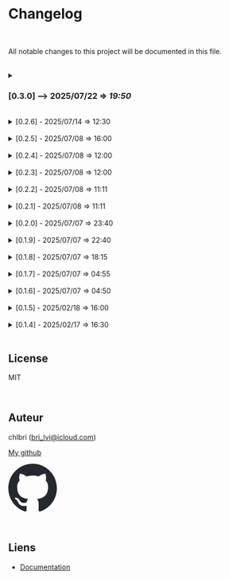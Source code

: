 # Changelog

<br/>

All notable changes to this project will be documented in this file.

<br/>

<details>
<summary>

### **[0.3.0] --> 2025/07/22** => _19:50_

</summary>

- tests(js): 100% coverage
- tests(ts): 100% coverage
- Upgrade deps
- Add transform module

</details>

<br/>

<details>
<summary> [0.2.6] - 2025/07/14 => 12:30</summary>

- tests(js): 100% coverage
- tests(ts): 100% coverage
- Upgrade deps

</details>

<br/>

<details>
<summary> [0.2.5] - 2025/07/08 => 16:00</summary>

- tests(js): 100% coverage
- tests(ts): 100% coverage
- Fix castings.commons.function

</details>

<br/>

<details>
<summary> [0.2.4] - 2025/07/08 => 12:00</summary>

### 📋 Functions added since the last commit

#### 🔧 New types and utilities (commons.types.ts)

- **TypeStrings** - New union type for JavaScript primitive types
- **KeyTypes** - Type to define objects with key type checking
- **KeyTypesFrom<T>** - Utility type to extract types from KeyTypes
- **Checker<T>** - Extended type for checker functions
- **Checker2<T>** - New type for strict type guard functions

#### 🏗️ Functions in objects (objects.ts)

- **checkEntries** - New helper function to check property types of an
  object
- **objects.hasKeys.typings** - New method to check keys AND their types
- **objects.hasKeys.all** - Method to check that the object has EXACTLY the
  specified keys
- **objects.hasKeys.all.typings** - Combination of all and typings for full
  strict checking

#### 🎭 Functions in types/objects (objects.ts)

- **objects.keyTypes** - New namespace for key types
- **objects.keyTypes.from** - Type function to extract types from KeyTypes
- **objects.hasKeys.typings** (type version) - Type version of the check
  with types
- **objects.hasKeys.all** (type version) - Type version of the full check

#### 🔄 Modified functions (improvements)

- **commons.function.checker.is** - Improved return type (Checker2<T>)
- **commons.function.checker.byType.forceCast** - Improved types
- **arrays.tupleOf.number.is** - Updated to use Checker2<T>
- **arrays.tupleOf.is** - Updated to use Checker2<T>
- **objects.hasKeys** - Complete refactor for better type safety

#### 🎯 Removed functions

- **objects.hasAllKeys** - Replaced by objects.hasKeys.all

#### 📊 Summary of changes

- ✅ 13 new functions/types added
- 🔄 6 functions improved
- ❌ 1 function removed (replaced)
- 📈 Test coverage: 100%

</details>

<br/>

<details>
<summary> [0.2.3] - 2025/07/08 => 12:00</summary>

- Better function.checker
- tests(cov): 100%
</details>

<br/>

<details>
<summary> [0.2.2] - 2025/07/08 => 11:11</summary>

- Better function.checker
- tests(cov): 100%
</details>

<br/>

<details>
<summary> [0.2.1] - 2025/07/08 => 11:11</summary>

- Better function.checker
- tests(cov): 100%
</details>

<br/>

<details>
<summary> [0.2.0] - 2025/07/07 => 23:40</summary>

- Fix PrimitiveObject, not longer use of TrueObject
- tests(cov): 100%
</details>

<br/>

<details>
<summary> [0.1.9] - 2025/07/07 => 22:40</summary>

- Fix PrimitiveObject
- tests(cov): 100%
</details>

<br/>

<details>
<summary> [0.1.8] - 2025/07/07 => 18:15</summary>

- Add TrueObject type
- tests(cov): 100%
</details>

<br/>

<details>
<summary> [0.1.7] - 2025/07/07 => 04:55</summary>

- Better docs
</details>

<br/>

<details>
<summary> [0.1.6] - 2025/07/07 => 04:50</summary>

- Functions typings
- Functions castings
- tests(cov): 100%
</details>

<br/>

<details>
<summary> [0.1.5] - 2025/02/18 => 16:00</summary>

### Added

- Add type TrueObject
- Add function for FlatMapByKeys
</details>

<br/>

<details>
<summary> [0.1.4] - 2025/02/17 => 16:30</summary>

### Added

- Types for array manipulation
- Types for object manipulation
- Types for promises
- Types for strings
- Types for unions
- Types for use cases
- Types for domain
- Types for nullable values

### Changed

- N/A

### Deprecated

- N/A

### Removed

- N/A

### Fixed

- N/A
</details>

<br/>

## License

MIT

<br/>

## Auteur

chlbri (bri_lvi@icloud.com)

[My github](https://github.com/chlbri?tab=repositories)

[<svg width="98" height="96" xmlns="http://www.w3.org/2000/svg"><path fill-rule="evenodd" clip-rule="evenodd" d="M48.854 0C21.839 0 0 22 0 49.217c0 21.756 13.993 40.172 33.405 46.69 2.427.49 3.316-1.059 3.316-2.362 0-1.141-.08-5.052-.08-9.127-13.59 2.934-16.42-5.867-16.42-5.867-2.184-5.704-5.42-7.17-5.42-7.17-4.448-3.015.324-3.015.324-3.015 4.934.326 7.523 5.052 7.523 5.052 4.367 7.496 11.404 5.378 14.235 4.074.404-3.178 1.699-5.378 3.074-6.6-10.839-1.141-22.243-5.378-22.243-24.283 0-5.378 1.94-9.778 5.014-13.2-.485-1.222-2.184-6.275.486-13.038 0 0 4.125-1.304 13.426 5.052a46.97 46.97 0 0 1 12.214-1.63c4.125 0 8.33.571 12.213 1.63 9.302-6.356 13.427-5.052 13.427-5.052 2.67 6.763.97 11.816.485 13.038 3.155 3.422 5.015 7.822 5.015 13.2 0 18.905-11.404 23.06-22.324 24.283 1.78 1.548 3.316 4.481 3.316 9.126 0 6.6-.08 11.897-.08 13.526 0 1.304.89 2.853 3.316 2.364 19.412-6.52 33.405-24.935 33.405-46.691C97.707 22 75.788 0 48.854 0z" fill="#24292f"/></svg>](https://github.com/chlbri?tab=repositories)

<br/>

## Liens

- [Documentation](https://github.com/chlbri/types)
